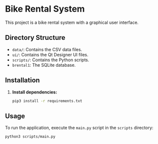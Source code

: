 # Bike Rental System

This project is a bike rental system with a graphical user interface.

## Directory Structure

- `data/`: Contains the CSV data files.
- `ui/`: Contains the Qt Designer UI files.
- `scripts/`: Contains the Python scripts.
- `brental1`: The SQLite database.

## Installation

1.  **Install dependencies:**

    ```bash
    pip3 install -r requirements.txt
    ```

## Usage

To run the application, execute the `main.py` script in the `scripts` directory:

```bash
python3 scripts/main.py
```
